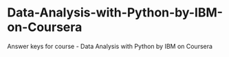 # Data-Analysis-with-Python-by-IBM-on-Coursera
Answer keys for course - Data Analysis with Python by IBM on Coursera
